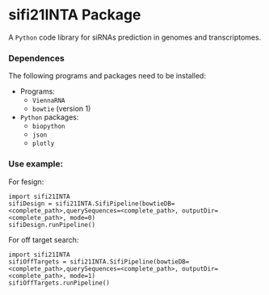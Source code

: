 # sifi21INTA Package

A `Python` code library for siRNAs prediction in genomes and transcriptomes.

### Dependences
The following programs and packages need to be installed:

- Programs:
  - `ViennaRNA`
  - `bowtie` (version 1)
- `Python` packages:
  - `biopython`
  - `json`
  - `plotly`

### Use example:

For fesign:

```
import sifi21INTA
sifiDesign = sifi21INTA.SifiPipeline(bowtieDB=<complete_path>,querySequences=<complete_path>, outputDir=<complete_path>, mode=0)
sifiDesign.runPipeline()
```

For off target search:

```
import sifi21INTA
sifiOffTargets = sifi21INTA.SifiPipeline(bowtieDB=<complete_path>,querySequences=<complete_path>, outputDir=<complete_path>, mode=1)
sifiOffTargets.runPipeline()
```
